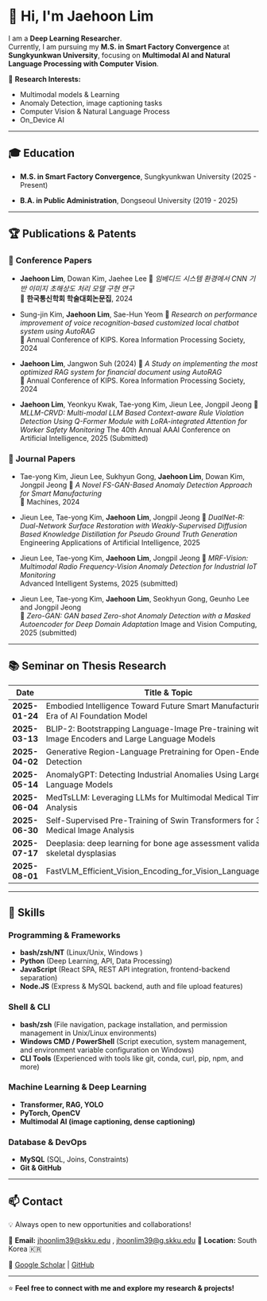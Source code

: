 # 👋 Hi, I'm Jaehoon Lim 

I am a **Deep Learning Researcher**.  
Currently, I am pursuing my **M.S. in Smart Factory Convergence** at **Sungkyunkwan University**, focusing on **Multimodal AI and Natural Language Processing with Computer Vision**.  

🔬 **Research Interests:**  
- Multimodal models & Learning
- Anomaly Detection, image captioning tasks 
- Computer Vision & Natural Language Process
- On_Device AI

---

## 🎓 Education  
- **M.S. in Smart Factory Convergence**, Sungkyunkwan University (2025 - Present)  

- **B.A. in Public Administration**, Dongseoul University (2019 - 2025)  

---

## 🏆 Publications & Patents  

### 📄 **Conference Papers**  
- **Jaehoon Lim**, Dowan Kim, Jaehee Lee
  📌 *임베디드 시스템 환경에서 CNN 기반 이미지 초해상도 처리 모델 구현 연구*  
  📕 **한국통신학회 학술대회논문집**, 2024  

- Sung-jin Kim, **Jaehoon Lim**, Sae-Hun Yeom
  📌 *Research on performance improvement of voice recognition-based customized local chatbot system using AutoRAG*  
  📕 Annual Conference of KIPS. Korea Information Processing Society, 2024

- **Jaehoon Lim**, Jangwon Suh (2024)
  📌 *A Study on implementing the most optimized RAG system for financial document using AutoRAG*  
  📕 Annual Conference of KIPS. Korea Information Processing Society, 2024

- **Jaehoon Lim**, Yeonkyu Kwak, Tae-yong Kim, Jieun Lee, Jongpil Jeong
📌 *MLLM-CRVD: Multi-modal LLM Based Context-aware Rule Violation Detection Using Q-Former Module with LoRA-integrated Attention for Worker Safety Monitoring*
 The 40th Annual AAAI Conference on Artificial Intelligence, 2025 (Submitted)

### 📄 **Journal Papers**  
- Tae-yong Kim, Jieun Lee, Sukhyun Gong, **Jaehoon Lim**, Dowan Kim, Jongpil Jeong
  📌 *A Novel FS-GAN-Based Anomaly Detection Approach for Smart Manufacturing*  
  📕 Machines, 2024

- Jieun Lee, Tae-yong Kim, **Jaehoon Lim**, Jongpil Jeong
  📌 *DualNet-R: Dual-Network Surface Restoration with Weakly-Supervised Diffusion Based Knowledge Distillation for Pseudo Ground Truth Generation*  
  Engineering Applications of Artificial Intelligence, 2025

- Jieun Lee, Tae-yong Kim, **Jaehoon Lim**, Jongpil Jeong
📌 *MRF-Vision: Multimodal Radio Frequency-Vision Anomaly Detection for Industrial IoT Monitoring*  
Advanced Intelligent Systems, 2025 (submitted)

- Jieun Lee, Tae-yong Kim, **Jaehoon Lim**, Seokhyun Gong, Geunho Lee and Jongpil Jeong  
📌 *Zero-GAN: GAN based Zero-shot Anomaly Detection with a Masked Autoencoder for Deep Domain Adaptation*
Image and Vision Computing, 2025 (submitted)




---

## 📚 Seminar on Thesis Research  

| Date        | Title & Topic |
|------------|--------------|
| **2025-01-24** | Embodied Intelligence Toward Future Smart Manufacturing in the Era of AI Foundation Model |
| **2025-03-13** | BLIP-2: Bootstrapping Language-Image Pre-training with Frozen Image Encoders and Large Language Models |
| **2025-04-02** | Generative Region-Language Pretraining for Open-Ended Object Detection |
| **2025-05-14** | AnomalyGPT: Detecting Industrial Anomalies Using Large Vision-Language Models |
| **2025-06-04** | MedTsLLM: Leveraging LLMs for Multimodal Medical Time Series Analysis |
| **2025-06-30** | Self-Supervised Pre-Training of Swin Transformers for 3D Medical Image Analysis |
| **2025-07-17** | Deeplasia: deep learning for bone age assessment validated on skeletal dysplasias |
| **2025-08-01** | FastVLM_Efficient_Vision_Encoding_for_Vision_Language_Models |

---

## 🔧 Skills  

### **Programming & Frameworks**  
- **bash/zsh/NT** (Linux/Unix, Windows )
- **Python** (Deep Learning, API, Data Processing)  
- **JavaScript** (React SPA, REST API integration, frontend-backend separation)
- **Node.JS** (Express & MySQL backend, auth and file upload features)

### **Shell & CLI**  
- **bash/zsh** (File navigation, package installation, and permission management in Unix/Linux environments)
- **Windows CMD / PowerShell** (Script execution, system management, and environment variable configuration on Windows)
- **CLI Tools** (Experienced with tools like git, conda, curl, pip, npm, and more)

### **Machine Learning & Deep Learning**  
- **Transformer, RAG, YOLO**  
- **PyTorch, OpenCV**    
- **Multimodal AI (image captioning, dense captioning)**  

### **Database & DevOps**  
- **MySQL** (SQL, Joins, Constraints)  
- **Git & GitHub** 

---

## 📫 Contact  

💡 Always open to new opportunities and collaborations!  

📧 **Email:** jhoonlim39@skku.edu , jhoonlim39@g.skku.edu 
📍 **Location:** South Korea 🇰🇷  

📌 [Google Scholar](https://scholar.google.com/citations?user=qj60X10AAAAJ&hl=ko) | [GitHub](https://github.com/jhlimdev)  

---

⭐ **Feel free to connect with me and explore my research & projects!**  
